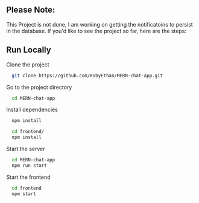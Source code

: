 ## Please Note: 
This Project is not done, I am working on getting the notificatoins to persist in the database. If you'd like to see the project so far, here are the steps:

## Run Locally

Clone the project

```bash
  git clone https://github.com/KobyEthan/MERN-chat-app.git
```

Go to the project directory

```bash
  cd MERN-chat-app
```

Install dependencies

```bash
  npm install
```

```bash
  cd frontend/
  npm install
```

Start the server

```bash
  cd MERN-chat-app
  npm run start
```

Start the frontend
```bash
  cd frontend
  npm start
```
